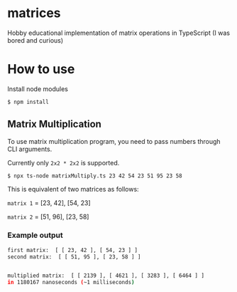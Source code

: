 # matrices
Hobby educational implementation of matrix operations in TypeScript (I was bored and curious)

# How to use
Install node modules
```sh
$ npm install
```

## Matrix Multiplication
To use matrix multiplication program, you need to pass numbers through CLI arguments.

Currently only `2x2 * 2x2` is supported.

```sh
$ npx ts-node matrixMultiply.ts 23 42 54 23 51 95 23 58
```
This is equivalent of two matrices as follows:

`matrix 1` = 
 [23, 42],
 [54, 23]

`matrix 2` =
 [51, 96],
 [23, 58]

### Example output
```sh
first matrix:  [ [ 23, 42 ], [ 54, 23 ] ]
second matrix:  [ [ 51, 95 ], [ 23, 58 ] ]


multiplied matrix:  [ [ 2139 ], [ 4621 ], [ 3283 ], [ 6464 ] ]
in 1180167 nanoseconds (~1 milliseconds)
```
